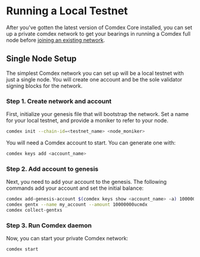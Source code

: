 # Running a Local Testnet

After you've gotten the latest version of Comdex Core installed, you can set up a private comdex network to get your bearings in running a Comdex full node before [joining an existing network](join-network.md).

## Single Node Setup

The simplest Comdex network you can set up will be a local testnet with just a single node. You will create one account and be the sole validator signing blocks for the network.

### Step 1. Create network and account

First, initialize your genesis file that will bootstrap the network. Set a name for your local testnet, and provide a moniker to refer to your node.

```bash
comdex init --chain-id=<testnet_name> <node_moniker>
```

You will need a Comdex account to start. You can generate one with:

```bash
comdex keys add <account_name>
```

### Step 2. Add account to genesis

Next, you need to add your account to the genesis. The following commands add your account and set the initial balance:

```bash
comdex add-genesis-account $(comdex keys show <account_name> -a) 100000000ucmdx,1000usd
comdex gentx --name my_account --amount 10000000ucmdx
comdex collect-gentxs
```

### Step 3. Run Comdex daemon

Now, you can start your private Comdex network:

```bash
comdex start
```

Your `comdex` node should now be running a node on `tcp://localhost:26656`, listening for incoming transactions and signing blocks. You've successfully set up your local Comdex network!

